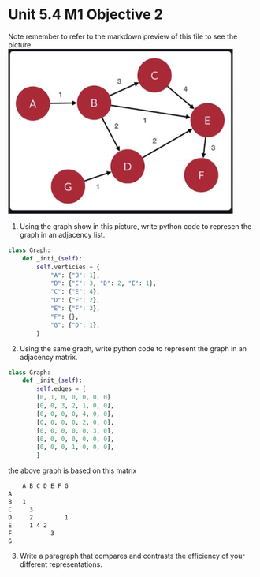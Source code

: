 # Unit 5.4 M1 Objective 2

Note remember to refer to the markdown preview of this file to see the picture. 
![image](/assets/GraphA.JPG)

1. Using the graph show in this picture, write python code to represen the graph in an adjacency list. 
```python
class Graph: 
    def _inti_(self):
        self.verticies = {
            "A": {"B": 1},
            "B": {"C": 3, "D": 2, "E": 1},
            "C": {"E": 4},
            "D": {"E": 2},
            "E": {"F": 3},
            "F": {},
            "G": {"D": 1},
        }

```

2. Using the same graph, write python code to represent the graph in an adjacency matrix. 
```python
class Graph:
    def _init_(self):
        self.edges = [
        [0, 1, 0, 0, 0, 0, 0]  
        [0, 0, 3, 2, 1, 0, 0],
        [0, 0, 0, 0, 4, 0, 0],
        [0, 0, 0, 0, 2, 0, 0],
        [0, 0, 0, 0, 0, 3, 0],
        [0, 0, 0, 0, 0, 0, 0],
        [0, 0, 0, 1, 0, 0, 0],
        ]
```
the above graph is based on this matrix
```
    A B C D E F G 
A     
B   1
C     3
D     2         1
E     1 4 2
F           3
G
```
3. Write a paragraph that compares and contrasts the efficiency of your different representations. 








